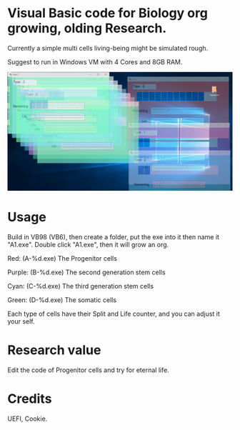 # Visual Basic code for Biology org growing, olding Research.

Currently a simple multi cells living-being might be simulated rough.

Suggest to run in Windows VM with 4 Cores and 8GB RAM.

![plot](bio-sim1.png)

# Usage

Build in VB98 (VB6), then create a folder, put the exe into it then name it "A1.exe". Double click "A1.exe", then it will grow an org.

Red: (A-%d.exe) The Progenitor cells

Purple: (B-%d.exe) The second generation stem cells

Cyan: (C-%d.exe) The third generation stem cells

Green: (D-%d.exe) The somatic cells

Each type of cells have their Split and Life counter, and you can adjust it your self.

# Research value

Edit the code of Progenitor cells and try for eternal life.

# Credits

UEFI, Cookie.


